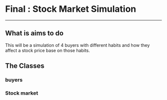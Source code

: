 # Final : Stock Market Simulation
---
## What is aims to do
This will be a simulation of 4 buyers with different habits and how they affect a stock price base on those habits.

## The Classes
### buyers 

### Stock market 